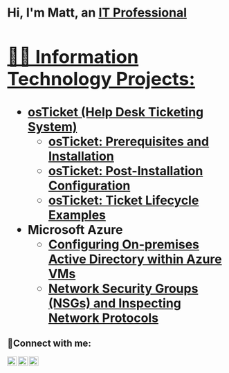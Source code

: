 <h1>Hi, I'm Matt, an <a href="https://linkedin.com/in/Josh">IT Professional

<h2>👨‍💻 Information Technology Projects:</h2>

- <b>osTicket (Help Desk Ticketing System)</b>
  - [osTicket: Prerequisites and Installation](https://github.com/Matt-S-Davis/osticket-prereqs)
  - [osTicket: Post-Installation Configuration](https://github.com/Matt-S-Davis/https://github.com/Matt-S-Davis/Post-Installation-Configuration)
  - [osTicket: Ticket Lifecycle Examples](https://github.com/Matt-S-Davis/ticket-lifecycle)
- <b>Microsoft Azure</b>
  - [Configuring On-premises Active Directory within Azure VMs](https://github.com/Matt-S-Davis/configure-ad)
  - [Network Security Groups (NSGs) and Inspecting Network Protocols](https://github.com/Matt-S-Davis/azure-network-protocols)

<h2>🤳Connect with me:</h2>

[<img align="left" alt="Josh | Twitter" width="22px" src="https://cdn.jsdelivr.net/npm/simple-icons@v3/icons/twitter.svg" />][twitter]
[<img align="left" alt="Josh | LinkedIn" width="22px" src="https://cdn.jsdelivr.net/npm/simple-icons@v3/icons/linkedin.svg" />][linkedin]
[<img align="left" alt="Josh | Instagram" width="22px" src="https://cdn.jsdelivr.net/npm/simple-icons@v3/icons/instagram.svg" />][instagram]

[twitter]: https://twitter.com/Josh
[instagram]: https://www.instagram.com/Josh
[linkedin]: https://linkedin.com/in/Josh
